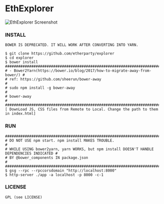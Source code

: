 # EthExplorer
![EthExplorer Screenshot](http://i.imgur.com/NHFYq0x.png)

### INSTALL
    BOWER IS DEPRECATED. IT WILL WORK AFTER CONVERTING INTO YARN.

    $ git clone https://github.com/etherparty/explorer
    $ cd explorer
    $ bower install
    ############################################################################ 
    # - Bower2Yarn(https://bower.io/blog/2017/how-to-migrate-away-from-bower/) #
    # ref: https://github.com/sheerun/bower-away                               # 
    # sudo npm install -g bower-away                                           #
    # bower-away                                                               # 
    ############################################################################
    [ DownLoad JS, CSS files from Remote to Local. Change the path to them in index.html]
### RUN
    #############################################################################################
    # DO NOT USE npm start. npm install MAKES TROUBLE.                                          #                    
    # WHILE USING bower2yarn, yarn WORKS, but npm install DOESN'T HANDLE DEPENDENCIES INDICATED #
    # BY @bower_components IN package.json                                                      #
    #############################################################################################
    $ gsg --rpc --rpccorsdomain "http://localhost:8000"
    $ http-server ./app -a localhost -p 8000 -c-1

### LICENSE
    GPL (see LICENSE)

